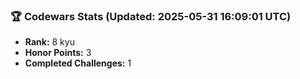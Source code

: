 ### 🏆 Codewars Stats (Updated: 2025-05-31 16:09:01 UTC)

- **Rank:** 8 kyu
- **Honor Points:** 3
- **Completed Challenges:** 1
